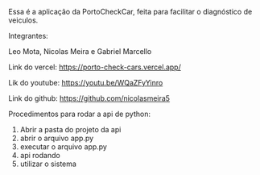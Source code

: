Essa é a aplicação da PortoCheckCar, feita para facilitar o diagnóstico de veiculos.

Integrantes: 

Leo Mota, 
Nicolas Meira e
Gabriel Marcello 


Link do vercel: https://porto-check-cars.vercel.app/

Lik do youtube: https://youtu.be/WQaZFyYinro 

Link do github: https://github.com/nicolasmeira5


Procedimentos para rodar a api de python:
1. Abrir a pasta do projeto da api
2. abrir o arquivo app.py
3. executar o arquivo app.py
4. api rodando
5. utilizar o sistema

